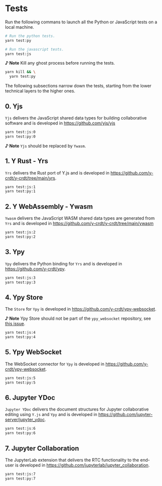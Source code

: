 # Tests

Run the following commans to launch all the Python or JavaScript tests on a local machine.

```bash
# Run the python tests.
yarn test:py
```

```bash
# Run the javascript tests.
yarn test:js
```

**♪ Note** Kill any ghost process before running the tests.

```bash
yarn kill && \
  yarn test:py
```

The following subsections narrow down the tests, starting from the lower technical layers to the higher ones.

## 0. Yjs

`Yjs` delivers the JavaScript shared data types for building collaborative software and is developed in https://github.com/yjs/yjs

```bash
yarn test:js:0
yarn test:py:0
```

**♪ Note** `Yjs` should be replaced by `Ywasm`.

## 1. Y Rust - Yrs

`Yrs` delivers the Rust port of Y.js and is developed in https://github.com/y-crdt/y-crdt/tree/main/yrs.

```bash
yarn test:js:1
yarn test:py:1
```

## 2. Y WebAssembly - Ywasm

`Ywasm` delivers the JavaScript WASM shared data types are generated from `Yrs` and is developed in https://github.com/y-crdt/y-crdt/tree/main/ywasm

```bash
yarn test:js:2
yarn test:py:2
```

## 3. Ypy

`Ypy` delivers the Python binding for `Yrs` and is developed in https://github.com/y-crdt/ypy.

```bash
yarn test:js:3
yarn test:py:3
```

## 4. Ypy Store

The `Store` for `Ypy` is developed in https://github.com/y-crdt/ypy-websocket.

**♪ Note** Ypy Store should not be part of the `ypy_websocket` repository, see [this issue](https://github.com/y-crdt/ypy-websocket/issues/19).

```bash
yarn test:js:4
yarn test:py:4
```

## 5. Ypy WebSocket

The WebSocket connector for `Ypy` is developed in https://github.com/y-crdt/ypy-websocket.

```bash
yarn test:js:5
yarn test:py:5
```

## 6. Jupyter YDoc

`Jupyter YDoc` delivers the document structures for Jupyter collaborative editing using `Y.js` and `Ypy` and is developed in https://github.com/jupyter-server/jupyter_ydoc.

```bash
yarn test:js:6
yarn test:py:6
```

## 7. Jupyter Collaboration

The JupyterLab extension that delivers the RTC functionality to the end-user is developed in https://github.com/jupyterlab/jupyter_collaboration.

```bash
yarn test:js:7
yarn test:py:7
```

